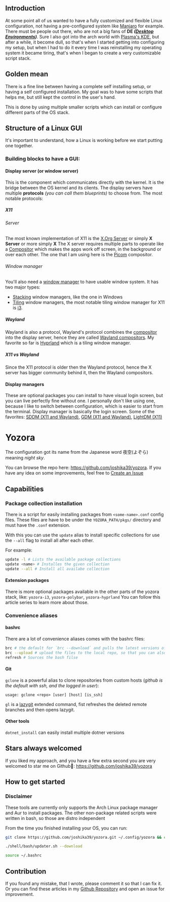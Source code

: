 ## Introduction

At some point all of us wanted to have a fully customized and flexible Linux configuration, not having a pre-configured system like [Manjaro](https://manjaro.org/) for example. There must be people out there, who are not a big fans of **DE _([Desktop Environments](https://wiki.archlinux.org/title/desktop_environment))_**. Sure I also got into the arch world with [Plasma's KDE](https://wiki.archlinux.org/title/KDE), but after a while, it become dull, so that's when I started getting into configuring my setup, but when I had to do it every time I was reinstalling my operating system it became tiring, that's when I began to create a very customizable script stack.

## Golden mean
There is a fine line between having a complete self installing setup, or having a self configured installation. My goal was to have some scripts that helps me, but still kept the control in the user's hand.

This is done by using multiple smaller scripts which can install or configure different parts of the OS stack.

## Structure of a Linux GUI
It's important to understand, how a Linux is working before we start putting one together.

### Building blocks to have a GUI:
#### Display server (or window server)
This is the component which communicates directly with the kernel. It is the bridge between the OS kernel and its clients. The display servers have multiple **protocols** _(you can call them blueprints)_ to choose from. The most notable protocols:
##### X11
###### Server
The most known implementation of X11 is the [X.Org Server](https://en.wikipedia.org/wiki/X.Org_Server) or simply **X Server** or more simply **X**
The X server requires multiple parts to operate like a [Compositor](https://en.wikipedia.org/wiki/Compositing_window_manager) which makes the apps work off screen, in the background or over each other. The one that I am using here is the [Picom](https://wiki.archlinux.org/title/Picom) compositor.
###### Window manager
You'll also need a [window manager](https://wiki.archlinux.org/title/Window_manager) to have usable window system. It has two major types:
- [Stacking](https://wiki.archlinux.org/title/Window_manager#Stacking_window_managers) window managers, like the one in Windows
- [Tiling](https://wiki.archlinux.org/title/Window_manager#Tiling_window_managers) window managers, the most notable tiling window manager for X11 is [i3](https://wiki.archlinux.org/title/I3).

##### Wayland
Wayland is also a protocol, Wayland's protocol combines the [compositor](#x11) into the display server, hence they are called [Wayland compositors](https://wiki.archlinux.org/title/Wayland#Compositors). 
My favorite so far is [Hyprland](https://wiki.archlinux.org/title/Hyprland) which is a tiling window manager.

##### X11 vs Wayland
Since the X11 protocol is older then the Wayland protocol, hence the X server has bigger community behind it, then the Wayland compositors. 

#### Display managers
These are optional packages you can install to have visual login screen, but you can live perfectly fine without one. I personally don't like using one, because I like to switch between configuration, which is easier to start from the terminal.
Display manager is basically the login screen. Some of the favorites: [SDDM (X11 and Wayland)](https://wiki.archlinux.org/title/SDDM), [GDM (X11 and Wayland)](https://wiki.archlinux.org/title/GDM), [LightDM (X11)](https://wiki.archlinux.org/title/LightDM) 


# Yozora

The configuration got its name from the Japanese word 夜空(よぞら) meaning *night sky*.

You can browse the repo here: https://github.com/joshika39/yozora. If you have any idea on some improvements, feel free to [Create an Issue](https://github.com/joshika39/yozora/issues/new) 

## Capabilities

### Package collection installation
There is a script for easily installing packages from `<some-name>.conf` config files. These files are have to be under the `YOZORA_PATH/pkgs/` directory and must have the `.conf` extension.

With this you can use the `update` alias to install specific collections for use the `--all` flag to install all after each other.

For example:
```bash
update -l # Lists the available package collections
update <name> # Installes the given collection
update --all # Install all availabe collection
```
#### Extension packages
There is more optional packages available in the other parts of the yozora stack, like: `yozora-i3`, `yozora-polybar`, `yozora-hyprland`
You can follow this article series to learn more about those.

### Convenience aliases
#### bashrc
There are a lot of convenience aliases comes with the bashrc files:
```bash
brc # the default for `brc --download` and pulls the latest versions of the bash files from the local yozora repo
brc --upload # upload the files to the local repo, so that you can also version control your modifications
refresh # Sources the bash filse
```
#### Git

`gclone` is a powerful alias to clone repositories from custom hosts (*github is the default with ssh, and the logged in user*):
```
usage: gclone <repo> [user] [host] [is_ssh]
```
`gl` is a [lazygit](https://github.com/jesseduffield/lazygit) extended command, fist refreshes the deleted remote branches and then opens lazygit.

#### Other tools

`dotnet_install` can easily install multiple dotner versions

## Stars always welcomed
If you liked my approach, and you have a few extra second you are very welcomed to star me on Github🌟: https://github.com/joshika39/yozora
## How to get started
### Disclaimer
These tools are currently only supports the Arch Linux package manager and Aur to install packages. The other non-package related scripts were written in bash, so those are distro independent

From the time you finished installing your OS, you can run:
```bash
git clone https://github.com/joshika39/yozora.git ~/.config/yozora && cd ~/.config/yozora

./shell/bash/updater.sh --download

source ~/.bashrc
```
## Contribution
If you found any mistake, that I wrote, please comment it so that I can fix it. Or you can find these articles in my [Github Repository](https://github.com/joshika39/literature/blob/main/dev.to/arch-setup-01.md) and open an issue for improvement.
